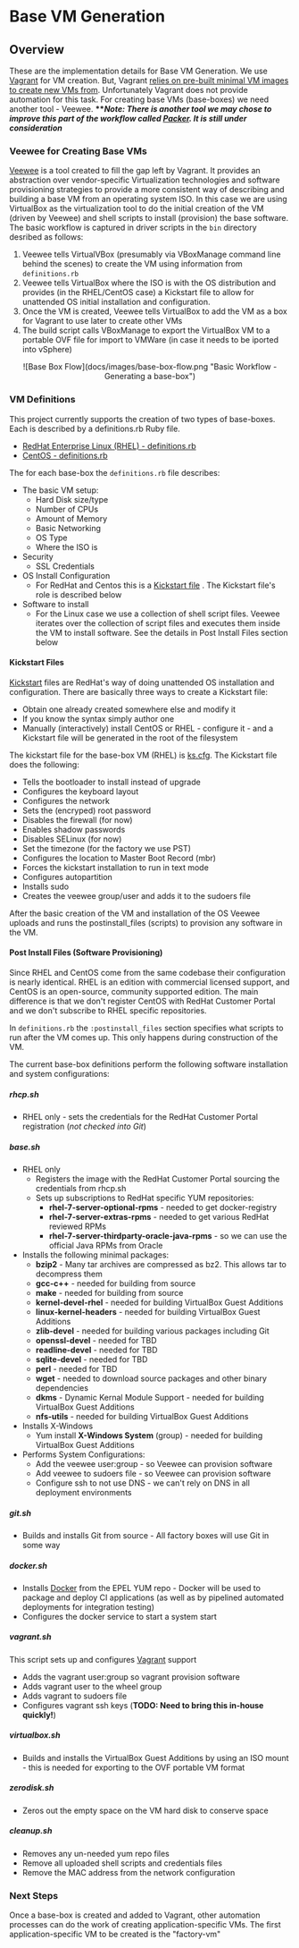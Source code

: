 # Base VM Generation

## Overview

These are the implementation details for Base VM Generation.  We use [Vagrant](http://www.vagrantup.com) for VM creation. But, Vagrant [relies on pre-built minimal VM images to create new VMs from](http://docs.vagrantup.com/v2/boxes/base.html).  Unfortunately Vagrant does not provide automation for this task.  For creating base VMs (base-boxes) we need another tool - Veewee. __***Note: There is another tool we may chose to improve this part of the workflow called [Packer](http://www.packer.io).  It is still under consideration*__


### Veewee for Creating Base VMs

[Veewee](https://github.com/jedi4ever/veewee) is a tool created to fill the gap left by Vagrant.  It provides an abstraction over vendor-specific Virtualization technologies and software provisioning strategies to provide a more consistent way of describing and building a base VM from an operating system ISO.  In this case we are using VirtualBox as the virtualization tool to do the initial creation of the VM (driven by Veewee) and shell scripts to install (provision) the base software.  The basic workflow is captured in driver scripts in the `bin` directory desribed as follows:

1. Veewee tells VirtualVBox (presumably via VBoxManage command line behind the scenes) to create the VM using information from `definitions.rb`
2. Veewee tells VirtualBox where the ISO is with the OS distribution and provides (in the RHEL/CentOS case) a Kickstart file to allow for unattended OS initial installation and configuration.
3. Once the VM is created, Veewee tells VirtualBox to add the VM as a box for Vagrant to use later to create other VMs
4. The build script calls VBoxManage to export the VirtualBox VM to a portable OVF file for import to VMWare (in case it needs to be iported into vSphere)

<p align="center">![Base Box Flow](docs/images/base-box-flow.png "Basic Workflow - Generating a base-box")</p>


### VM Definitions 
This project currently supports the creation of two types of base-boxes.  Each is described by a definitions.rb Ruby file.  

* [RedHat Enterprise Linux (RHEL) - definitions.rb](definitions/rhel7-server-x64-base/definitions.rb)
* [CentOS - definitions.rb](definitions/centos7-server-x64-base/definitions.rb)

The for each base-box the `definitions.rb` file describes:

* The basic VM setup:
	* Hard Disk size/type
	* Number of CPUs
	* Amount of Memory
	* Basic Networking
	* OS Type
	* Where the ISO is	
*  Security
	* SSL Credentials
* OS Install Configuration
	* For RedHat and Centos this is a [Kickstart file](definitions/rhel7-server-x64-base/ks.cfg) . The Kickstart file's role is described below
* Software to install
	* For the Linux case we use a collection of shell script files.  Veewee iterates over the collection of script files and executes them inside the VM to install software.  See the details in Post Install Files section below


#### Kickstart Files

[Kickstart](http://fedoraproject.org/wiki/Anaconda/Kickstart) files are RedHat's way of doing unattended OS installation and configuration.  There are basically three ways to create a Kickstart file:

* Obtain one already created somewhere else and modify it
* If you know the syntax simply author one
* Manually (interactively) install CentOS or RHEL - configure it - and a Kickstart file will be generated in the root of the filesystem  

The kickstart file for the base-box VM (RHEL) is [ks.cfg](definitions/rhel7-server-x64-base/ks.cfg).  The Kickstart file does the following:

* Tells the bootloader to install instead of upgrade
* Configures the keyboard layout
* Configures the network
* Sets the (encryped) root password
* Disables the firewall (for now)
* Enables shadow passwords
* Disables SELinux (for now)
* Set the timezone (for the factory we use PST)
* Configures the location to Master Boot Record (mbr)
* Forces the kickstart installation to run in text mode
* Configures autopartition
* Installs sudo
* Creates the veewee group/user and adds it to the sudoers file

After the basic creation of the VM and installation of the OS Veewee uploads and runs the postinstall_files (scripts) to provision any software in the VM.

#### Post Install Files (Software Provisioning)

Since RHEL and CentOS come from the same codebase their configuration is nearly identical.  RHEL is an edition with commercial licensed support, and CentOS is an open-source, community supported edition.  The main difference is that we don't register CentOS with RedHat Customer Portal and we don't subscribe to RHEL specific repositories.

In `definitions.rb` the `:postinstall_files` section specifies what scripts to run after the VM comes up.  This only happens during construction of the VM.

The current base-box definitions perform the following software installation and system configurations:

##### rhcp.sh
* RHEL only - sets the credentials for the RedHat Customer Portal registration (*not checked into Git*)

##### base.sh
* RHEL only
	* Registers the image with the RedHat Customer Portal sourcing the credentials from rhcp.sh
	* Sets up subscriptions to RedHat specific YUM repositories:
		* **rhel-7-server-optional-rpms** - needed to get docker-registry
		* **rhel-7-server-extras-rpms** - needed to get various RedHat reviewed RPMs
		* **rhel-7-server-thirdparty-oracle-java-rpms** - so we can use the official Java RPMs from Oracle
* Installs the following minimal packages:
	* **bzip2** - Many tar archives are compressed as bz2.  This allows tar to decompress them
	* **gcc-c++** - needed for building from source
	* **make** - needed for building from source
	* **kernel-devel-rhel** - needed for building VirtualBox Guest Additions
	* **linux-kernel-headers** - needed for building VirtualBox Guest Additions 
	* **zlib-devel** - needed for building various packages including Git
	* **openssl-devel** - needed for TBD
	* **readline-devel** - needed for TBD
	* **sqlite-devel** - needed for TBD
	* **perl** - needed for TBD
	* **wget** - needed to download source packages and other binary dependencies
	* **dkms** - Dynamic Kernal Module Support - needed for building VirtualBox Guest Additions
	* **nfs-utils** - needed for building VirtualBox Guest Additions
* Installs X-Windows
	* Yum install **X-Windows System** (group) - needed for building VirtualBox Guest Additions
* Performs System Configurations:
	* Add the veewee user:group - so Veewee can provision software
	* Add veewee to sudoers file - so Veewee can provision software 
	* Configure ssh to not use DNS	- we can't rely on DNS in all deployment environments

##### git.sh
* Builds and installs Git from source - All factory boxes will use Git in some way

##### docker.sh
* Installs [Docker](http://www.docker.com) from the EPEL YUM repo - Docker will be used to package and deploy CI applications (as well as by pipelined automated deployments for integration testing)
* Configures the docker service to start a system start

##### vagrant.sh
This script sets up and configures [Vagrant](http://www.vagrantup.com) support

* Adds the vagrant user:group so vagrant provision software
* Adds vagrant user to the wheel group
* Adds vagrant to sudoers file
* Configures vagrant ssh keys (**TODO: Need to bring this in-house quickly!**)

##### virtualbox.sh
* Builds and installs the VirtualBox Guest Additions by using an ISO mount - this is needed for exporting to the OVF portable VM format

##### zerodisk.sh
* Zeros out the empty space on the VM hard disk to conserve space

##### cleanup.sh
* Removes any un-needed yum repo files
* Remove all uploaded shell scripts and credentials files
* Remove the MAC address from the network configuration

### Next Steps

Once a base-box is created and added to Vagrant, other automation processes can do the work of creating application-specific VMs.  The first application-specific VM to be created is the "factory-vm"
